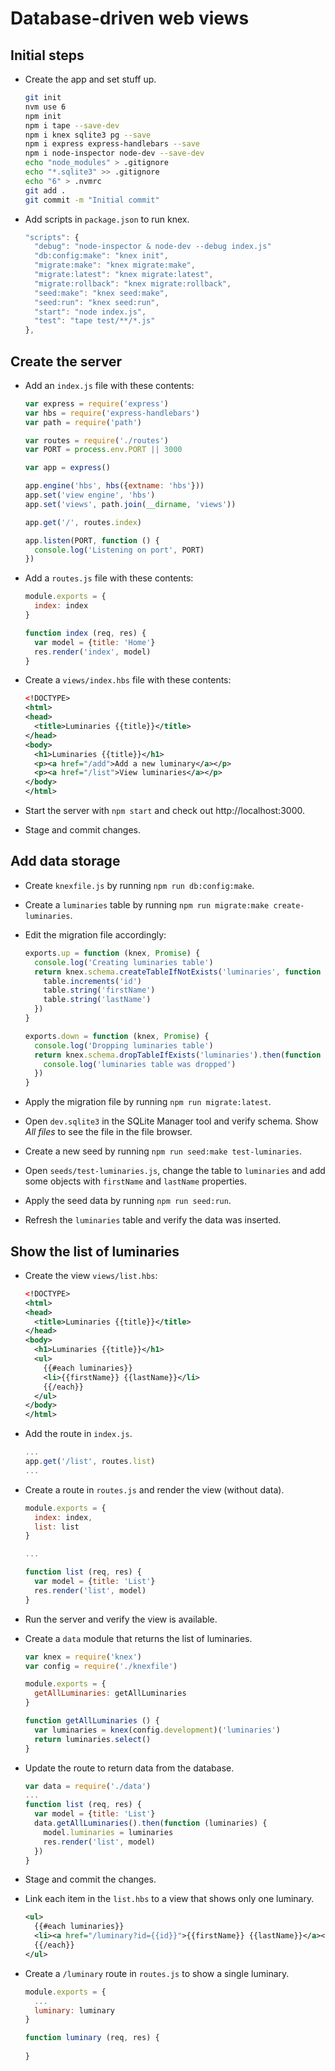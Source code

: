 # Database-driven web views

## Initial steps

* Create the app and set stuff up.

  ```sh
  git init
  nvm use 6
  npm init
  npm i tape --save-dev
  npm i knex sqlite3 pg --save
  npm i express express-handlebars --save
  npm i node-inspector node-dev --save-dev
  echo "node_modules" > .gitignore
  echo "*.sqlite3" >> .gitignore
  echo "6" > .nvmrc
  git add .
  git commit -m "Initial commit"
  ```

* Add scripts in `package.json` to run knex.

  ```js
  "scripts": {
    "debug": "node-inspector & node-dev --debug index.js"
    "db:config:make": "knex init",
    "migrate:make": "knex migrate:make",
    "migrate:latest": "knex migrate:latest",
    "migrate:rollback": "knex migrate:rollback",
    "seed:make": "knex seed:make",
    "seed:run": "knex seed:run",
    "start": "node index.js",
    "test": "tape test/**/*.js"
  },
  ```


## Create the server

* Add an `index.js` file with these contents:

  ```js
  var express = require('express')
  var hbs = require('express-handlebars')
  var path = require('path')

  var routes = require('./routes')
  var PORT = process.env.PORT || 3000

  var app = express()

  app.engine('hbs', hbs({extname: 'hbs'}))
  app.set('view engine', 'hbs')
  app.set('views', path.join(__dirname, 'views'))

  app.get('/', routes.index)

  app.listen(PORT, function () {
    console.log('Listening on port', PORT)
  })
  ```

* Add a `routes.js` file with these contents:

  ```js
  module.exports = {
    index: index
  }

  function index (req, res) {
    var model = {title: 'Home'}
    res.render('index', model)
  }
  ```

* Create a `views/index.hbs` file with these contents:

  ```xml
  <!DOCTYPE>
  <html>
  <head>
    <title>Luminaries {{title}}</title>
  </head>
  <body>
    <h1>Luminaries {{title}}</h1>
    <p><a href="/add">Add a new luminary</a></p>
    <p><a href="/list">View luminaries</a></p>
  </body>
  </html>
  ```

* Start the server with `npm start` and check out http://localhost:3000.

* Stage and commit changes.


## Add data storage

* Create `knexfile.js` by running `npm run db:config:make`.

* Create a `luminaries` table by running `npm run migrate:make create-luminaries`.

* Edit the migration file accordingly:

  ```js
  exports.up = function (knex, Promise) {
    console.log('Creating luminaries table')
    return knex.schema.createTableIfNotExists('luminaries', function (table) {
      table.increments('id')
      table.string('firstName')
      table.string('lastName')
    })
  }

  exports.down = function (knex, Promise) {
    console.log('Dropping luminaries table')
    return knex.schema.dropTableIfExists('luminaries').then(function () {
      console.log('luminaries table was dropped')
    })
  }
  ```

* Apply the migration file by running `npm run migrate:latest`.

* Open `dev.sqlite3` in the SQLite Manager tool and verify schema. Show _All files_ to see the file in the file browser.

* Create a new seed by running `npm run seed:make test-luminaries`.

* Open `seeds/test-luminaries.js`, change the table to `luminaries` and add some objects with `firstName` and `lastName` properties.

* Apply the seed data by running `npm run seed:run`.

* Refresh the `luminaries` table and verify the data was inserted.


## Show the list of luminaries

* Create the view `views/list.hbs`:

  ```xml
  <!DOCTYPE>
  <html>
  <head>
    <title>Luminaries {{title}}</title>
  </head>
  <body>
    <h1>Luminaries {{title}}</h1>
    <ul>
      {{#each luminaries}}
      <li>{{firstName}} {{lastName}}</li>
      {{/each}}
    </ul>
  </body>
  </html>
  ```

* Add the route in `index.js`.

  ```js
  ...
  app.get('/list', routes.list)
  ...
  ```

* Create a route in `routes.js` and render the view (without data).

  ```js
  module.exports = {
    index: index,
    list: list
  }

  ...

  function list (req, res) {
    var model = {title: 'List'}
    res.render('list', model)
  }
  ```

* Run the server and verify the view is available.

* Create a `data` module that returns the list of luminaries.

  ```js
  var knex = require('knex')
  var config = require('./knexfile')

  module.exports = {
    getAllLuminaries: getAllLuminaries
  }

  function getAllLuminaries () {
    var luminaries = knex(config.development)('luminaries')
    return luminaries.select()
  }
  ```

* Update the route to return data from the database.

  ```js
  var data = require('./data')
  ...
  function list (req, res) {
    var model = {title: 'List'}
    data.getAllLuminaries().then(function (luminaries) {
      model.luminaries = luminaries
      res.render('list', model)
    })
  }
  ```

* Stage and commit the changes.

* Link each item in the `list.hbs` to a view that shows only one luminary.

  ```xml
  <ul>
    {{#each luminaries}}
    <li><a href="/luminary?id={{id}}">{{firstName}} {{lastName}}</a></li>
    {{/each}}
  </ul>
  ```

* Create a `/luminary` route in `routes.js` to show a single luminary.

  ```js
  module.exports = {
    ...
    luminary: luminary
  }

  function luminary (req, res) {
    
  }
  ```





